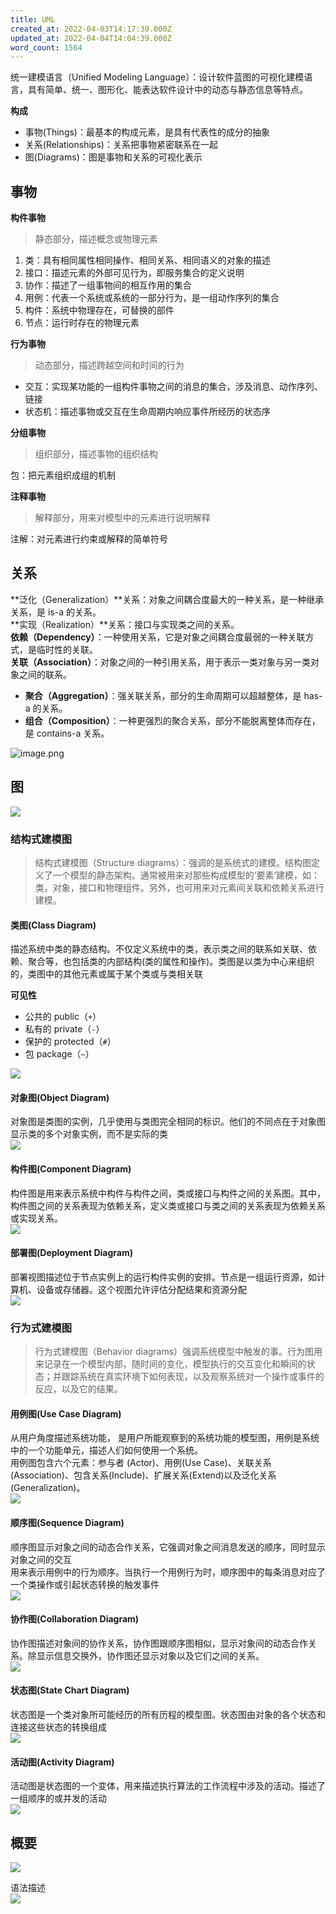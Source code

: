 ```yaml
---
title: UML
created_at: 2022-04-03T14:17:39.000Z
updated_at: 2022-04-04T14:04:39.000Z
word_count: 1564
---  
```


统一建模语言（Unified Modeling Language）：设计软件蓝图的可视化建模语言，具有简单、统一、图形化、能表达软件设计中的动态与静态信息等特点。

**构成**

- 事物(Things)：最基本的构成元素，是具有代表性的成分的抽象
- 关系(Relationships)：关系把事物紧密联系在一起
- 图(Diagrams)：图是事物和关系的可视化表示

## 事物
**构件事物**
> 静态部分，描述概念或物理元素

1. 类：具有相同属性相同操作、相同关系、相同语义的对象的描述
2. 接口：描述元素的外部可见行为，即服务集合的定义说明
3. 协作：描述了一组事物间的相互作用的集合
4. 用例：代表一个系统或系统的一部分行为，是一组动作序列的集合
5. 构件：系统中物理存在，可替换的部件
6. 节点：运行时存在的物理元素

**行为事物**
> 动态部分，描述跨越空间和时间的行为

- 交互：实现某功能的一组构件事物之间的消息的集合，涉及消息、动作序列、链接
- 状态机：描述事物或交互在生命周期内响应事件所经历的状态序

**分组事物**
> 组织部分，描述事物的组织结构

包：把元素组织成组的机制

**注释事物**
> 解释部分，用来对模型中的元素进行说明解释

注解：对元素进行约束或解释的简单符号


## 关系
**泛化（Generalization）**关系：对象之间耦合度最大的一种关系，是一种继承关系，是 is-a 的关系。  <br />  **实现（Realization）**关系：接口与实现类之间的关系。  <br />  **依赖（Dependency）**：一种使用关系，它是对象之间耦合度最弱的一种关联方式，是临时性的关联。  <br />  **关联（Association）**：对象之间的一种引用关系，用于表示一类对象与另一类对象之间的联系。

- **聚合（Aggregation）**：强关联关系，部分的生命周期可以超越整体，是 has-a 的关系。
- **组合（Composition）**：一种更强烈的聚合关系，部分不能脱离整体而存在，是 contains-a 关系。

![image.png](./assets/1649076648438-55b4200e-8753-41bb-8313-7a1ac3fdb7c5.png)


## 图

![](https://raw.githubusercontent.com/dunwu/images/dev/cs/design/uml/uml-diagrams.png#from=url&id=a5AVA&originHeight=400&originWidth=800&originalType=binary&ratio=1&rotation=0&showTitle=false&status=done&style=none&title=)

### 结构式建模图
> 结构式建模图（Structure diagrams）：强调的是系统式的建模。结构图定义了一个模型的静态架构。通常被用来对那些构成模型的‘要素’建模，如：类，对象，接口和物理组件。另外，也可用来对元素间关联和依赖关系进行建模。


#### 类图(Class Diagram)
描述系统中类的静态结构。不仅定义系统中的类，表示类之间的联系如关联、依赖、聚合等，也包括类的内部结构(类的属性和操作)。类图是以类为中心来组织的，类图中的其他元素或属于某个类或与类相关联

**可见性**

- 公共的 public（`+`）
- 私有的 private（`-`）
- 保护的 protected（`#`）
- 包 package（`~`）

![](./assets/1601538062596-f70853b9-e805-47e4-9c1b-8d40a0804e59.png)


#### 对象图(Object Diagram)
对象图是类图的实例，几乎使用与类图完全相同的标识。他们的不同点在于对象图显示类的多个对象实例，而不是实际的类  <br />  ![](./assets/1649079525634-a8ed93a3-97b0-4d86-a614-940e0a794a82.jpeg)
#### 构件图(Component Diagram)
构件图是用来表示系统中构件与构件之间，类或接口与构件之间的关系图。其中，构件图之间的关系表现为依赖关系，定义类或接口与类之间的关系表现为依赖关系或实现关系。  <br />  ![](./assets/1601538062587-c3bf3ec3-ffb2-4b0e-a5b6-f2dd927a6623.png)

#### 部署图(Deployment Diagram)
部署视图描述位于节点实例上的运行构件实例的安排。节点是一组运行资源，如计算机、设备或存储器。这个视图允许评估分配结果和资源分配  <br />  ![](./assets/1601538062490-06910fa7-0e89-4aaf-aef9-6f6dd13357b7.png)

### 行为式建模图
> 行为式建模图（Behavior diagrams）强调系统模型中触发的事。行为图用来记录在一个模型内部，随时间的变化，模型执行的交互变化和瞬间的状态；并跟踪系统在真实环境下如何表现，以及观察系统对一个操作或事件的反应，以及它的结果。


#### 用例图(Use Case Diagram)
从用户角度描述系统功能， 是用户所能观察到的系统功能的模型图，用例是系统中的一个功能单元，描述人们如何使用一个系统。  <br />  用例图包含六个元素：参与者 (Actor)、用例(Use Case)、关联关系(Association)、包含关系(Include)、扩展关系(Extend)以及泛化关系 (Generalization)。  <br />  ![](./assets/1601538062517-19f8c3eb-7615-4562-b295-1dbc0af57839.png)

#### 顺序图(Sequence Diagram)
顺序图显示对象之间的动态合作关系，它强调对象之间消息发送的顺序，同时显示对象之间的交互  <br />  用来表示用例中的行为顺序。当执行一个用例行为时，顺序图中的每条消息对应了一个类操作或引起状态转换的触发事件  <br />  ![](./assets/1601538062462-49eca1ba-3967-46ab-97ae-c32c1041389c.png)

#### 协作图(Collaboration Diagram)
协作图描述对象间的协作关系，协作图跟顺序图相似，显示对象间的动态合作关系。除显示信息交换外，协作图还显示对象以及它们之间的关系。  <br />  ![](./assets/1649080661462-7cac810e-c496-42cd-bb71-09f91bc61b7f.jpeg)


#### 状态图(State Chart Diagram)
状态图是一个类对象所可能经历的所有历程的模型图。状态图由对象的各个状态和连接这些状态的转换组成  <br />  ![](./assets/1601538062551-61e70b38-a7f4-4286-aa00-87a4ea7fda1e.png)

#### 活动图(Activity Diagram)
活动图是状态图的一个变体，用来描述执行算法的工作流程中涉及的活动。描述了一组顺序的或并发的活动  <br />  ![](./assets/1601538062628-342deb3c-327d-4f57-bceb-08e14d911cdb.png)


## 概要

![](./assets/1649080796840-7cc6c9f9-f3ea-48ed-80e7-6ff61652ff24.png)


语法描述  <br />  ![](./assets/1649080826883-c082bab9-6a97-4b8f-a0f9-56ac1ad454b4.jpeg)



